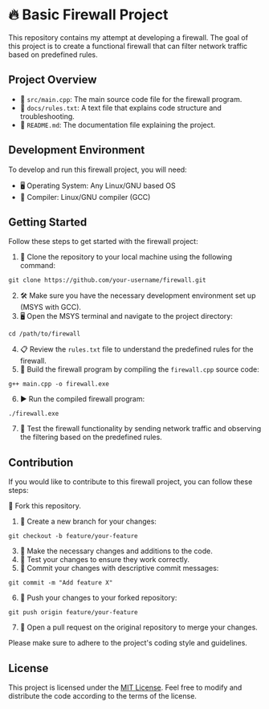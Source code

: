 <!DOCTYPE html>
<html>
<head>
</head>
<body>
  <h1>🔥 Basic Firewall Project</h1>

  <p>This repository contains my attempt at developing a firewall. The goal of this project is to create a functional firewall that can filter network traffic based on predefined rules.</p>

  <h2>Project Overview</h2>

  <ul>
    <li>📁 <code>src/main.cpp</code>: The main source code file for the firewall program.</li>
    <li>📄 <code>docs/rules.txt</code>: A text file that explains code structure and troubleshooting.</li>
    <li>📝 <code>README.md</code>: The documentation file explaining the project.</li>
  </ul>

  <h2>Development Environment</h2>

  <p>To develop and run this firewall project, you will need:</p>

  <ul>
    <li>🖥️ Operating System: Any Linux/GNU based OS</li>
    <li>🔧 Compiler: Linux/GNU compiler (GCC)</li>
  </ul>

  <h2>Getting Started</h2>

  <p>Follow these steps to get started with the firewall project:</p>

  <ol>
    <li>🔀 Clone the repository to your local machine using the following command:</li>
  </ol>

  <pre><code>git clone https://github.com/your-username/firewall.git</code></pre>

  <ol start="2">
    <li>🛠️ Make sure you have the necessary development environment set up (MSYS with GCC).</li>
    <li>🖥️ Open the MSYS terminal and navigate to the project directory:</li>
  </ol>

  <pre><code>cd /path/to/firewall</code></pre>

  <ol start="4">
    <li>📋 Review the <code>rules.txt</code> file to understand the predefined rules for the firewall.</li>
    <li>🔨 Build the firewall program by compiling the <code>firewall.cpp</code> source code:</li>
  </ol>

  <pre><code>g++ main.cpp -o firewall.exe</code></pre>

  <ol start="6">
    <li>▶️ Run the compiled firewall program:</li>
  </ol>

  <pre><code>./firewall.exe</code></pre>

  <ol start="7">
    <li>🔬 Test the firewall functionality by sending network traffic and observing the filtering based on the predefined rules.</li>
  </ol>

  <h2>Contribution</h2>

  <p>If you would like to contribute to this firewall project, you can follow these steps:</p>

  <!-- Add an emoji and an example picture -->
  <p>🔀 Fork this repository.</p>

  <ol>
    <li>🌿 Create a new branch for your changes:</li>
  </ol>

  <pre><code>git checkout -b feature/your-feature</code></pre>

  <ol start="3">
    <li>🔧 Make the necessary changes and additions to the code.</li>
    <li>🧪 Test your changes to ensure they work correctly.</li>
    <li>💾 Commit your changes with descriptive commit messages:</li>
  </ol>

  <pre><code>git commit -m "Add feature X"</code></pre>

  <ol start="6">
    <li>🔀 Push your changes to your forked repository:</li>
  </ol>

  <pre><code>git push origin feature/your-feature</code></pre>

  <ol start="7">
    <li>🔀 Open a pull request on the original repository to merge your changes.</li>
  </ol>

  <p>Please make sure to adhere to the project's coding style and guidelines.</p>

  <h2>License</h2>

  <p>This project is licensed under the <a href="LICENSE">MIT License</a>. Feel free to modify and distribute the code according to the terms of the license.</p>
</body>
</html>
